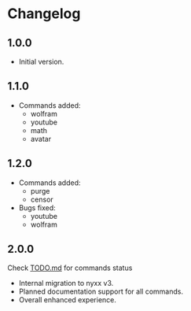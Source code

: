 # Changelog

## 1.0.0

- Initial version.

## 1.1.0

- Commands added:
  - wolfram
  - youtube
  - math
  - avatar

## 1.2.0

- Commands added:
  - purge
  - censor
- Bugs fixed:
  - youtube
  - wolfram

## 2.0.0

Check [TODO.md](TODO.md) for commands status

- Internal migration to nyxx v3.
- Planned documentation support for all commands.
- Overall enhanced experience.
